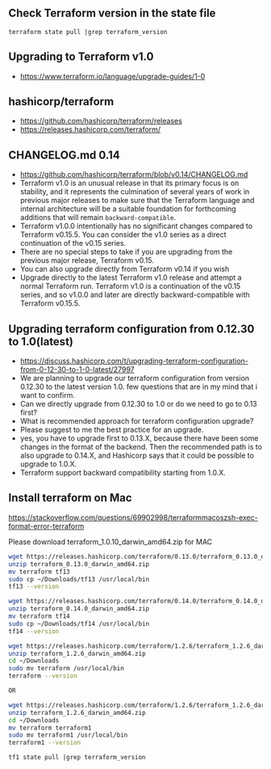 ## Check Terraform version in the state file
```
terraform state pull |grep terraform_version
```

## Upgrading to Terraform v1.0
- https://www.terraform.io/language/upgrade-guides/1-0


## hashicorp/terraform
- https://github.com/hashicorp/terraform/releases
- https://releases.hashicorp.com/terraform/

## CHANGELOG.md 0.14
- https://github.com/hashicorp/terraform/blob/v0.14/CHANGELOG.md
- Terraform v1.0 is an unusual release in that its primary focus is on stability, and it represents the culmination of several years of work in previous major releases to make sure that the Terraform language and internal architecture will be a suitable foundation for forthcoming additions that will remain `backward-compatible`.
- Terraform v1.0.0 intentionally has no significant changes compared to Terraform v0.15.5. You can consider the v1.0 series as a direct continuation of the v0.15 series.
- There are no special steps to take if you are upgrading from the previous major release, Terraform v0.15.
- You can also upgrade directly from Terraform v0.14 if you wish
- Upgrade directly to the latest Terraform v1.0 release and attempt a normal Terraform run. Terraform v1.0 is a continuation of the v0.15 series, and so v1.0.0 and later are directly backward-compatible with Terraform v0.15.5.

## Upgrading terraform configuration from 0.12.30 to 1.0(latest)
- https://discuss.hashicorp.com/t/upgrading-terraform-configuration-from-0-12-30-to-1-0-latest/27997
- We are planning to upgrade our terraform configuration from version 0.12.30 to the latest version 1.0. few questions that are in my mind that i want to confirm.
- Can we directly upgrade from 0.12.30 to 1.0 or do we need to go to 0.13 first?
- What is recommended approach for terraform configuration upgrade?
- Please suggest to me the best practice for an upgrade.
- yes, you have to upgrade first to 0.13.X, because there have been some changes in the format of the backend. Then the recommended path is to also upgrade to 0.14.X, and Hashicorp says that it could be possible to upgrade to 1.0.X.
- Terraform support backward compatibility starting from 1.0.X.


## Install terraform on Mac
https://stackoverflow.com/questions/69902998/terraformmacoszsh-exec-format-error-terraform

Please download terraform_1.0.10_darwin_amd64.zip for MAC

```sh
wget https://releases.hashicorp.com/terraform/0.13.0/terraform_0.13.0_darwin_amd64.zip
unzip terraform_0.13.0_darwin_amd64.zip
mv terraform tf13
sudo cp ~/Downloads/tf13 /usr/local/bin
tf13 --version
```

```sh
wget https://releases.hashicorp.com/terraform/0.14.0/terraform_0.14.0_darwin_amd64.zip
unzip terraform_0.14.0_darwin_amd64.zip
mv terraform tf14
sudo cp ~/Downloads/tf14 /usr/local/bin
tf14 --version
```

```sh
wget https://releases.hashicorp.com/terraform/1.2.6/terraform_1.2.6_darwin_amd64.zip
unzip terraform_1.2.6_darwin_amd64.zip
cd ~/Downloads
sudo mv terraform /usr/local/bin
terraform --version

OR

wget https://releases.hashicorp.com/terraform/1.2.6/terraform_1.2.6_darwin_amd64.zip
unzip terraform_1.2.6_darwin_amd64.zip
cd ~/Downloads
mv terraform terraform1 
sudo mv terraform1 /usr/local/bin
terraform1 --version
```

```
tf1 state pull |grep terraform_version
```